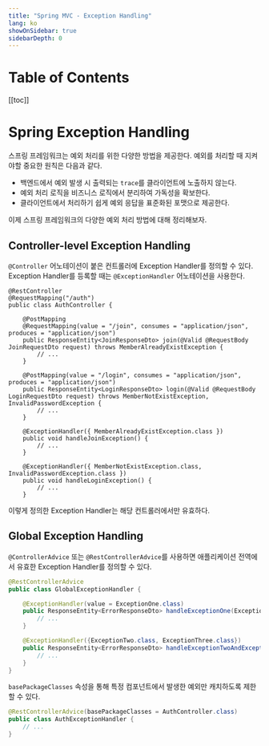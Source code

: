 ```yaml
---
title: "Spring MVC - Exception Handling"
lang: ko
showOnSidebar: true
sidebarDepth: 0
---
```


# Table of Contents
[[toc]]

# Spring Exception Handling
스프링 프레임워크는 예외 처리를 위한 다양한 방법을 제공한다. 예외를 처리할 때 지켜야할 중요한 원칙은 다음과 같다.

- 백엔드에서 예외 발생 시 출력되는 `trace`를 클라이언트에 노출하지 않는다.
- 예외 처리 로직을 비즈니스 로직에서 분리하여 가독성을 확보한다.
- 클라이언트에서 처리하기 쉽게 예외 응답을 표준화된 포맷으로 제공한다.

이제 스프링 프레임워크의 다양한 예외 처리 방법에 대해 정리해보자.

## Controller-level Exception Handling
`@Controller` 어노테이션이 붙은 컨트롤러에 Exception Handler를 정의할 수 있다. Exception Handler를 등록할 때는 `@ExceptionHandler` 어노테이션을 사용한다. 
``` java{16-19,21-24}
@RestController
@RequestMapping("/auth")
public class AuthController {
    
    @PostMapping
    @RequestMapping(value = "/join", consumes = "application/json", produces = "application/json")
    public ResponseEntity<JoinResponseDto> join(@Valid @RequestBody JoinRequestDto request) throws MemberAlreadyExistException {
        // ...
    }

    @PostMapping(value = "/login", consumes = "application/json", produces = "application/json")
    public ResponseEntity<LoginResponseDto> login(@Valid @RequestBody LoginRequestDto request) throws MemberNotExistException, InvalidPasswordException {
        // ...
    }
    
    @ExceptionHandler({ MemberAlreadyExistException.class })
    public void handleJoinException() {
        // ... 
    }   
    
    @ExceptionHandler({ MemberNotExistException.class, InvalidPasswordException.class })
    public void handleLoginException() {
        // ...
    }         
```
이렇게 정의한 Exception Handler는 해당 컨트롤러에서만 유효하다.

## Global Exception Handling
`@ControllerAdvice` 또는 `@RestControllerAdvice`를 사용하면 애플리케이션 전역에서 유효한 Exception Handler를 정의할 수 있다.
``` java
@RestControllerAdvice
public class GlobalExceptionHandler {

    @ExceptionHandler(value = ExceptionOne.class)
    public ResponseEntity<ErrorResponseDto> handleExceptionOne(ExceptionOne e) {
        // ...
    }

    @ExceptionHandler({ExceptionTwo.class, ExceptionThree.class})
    public ResponseEntity<ErrorResponseDto> handleExceptionTwoAndExceptionThree(Exception e) {
        // ...
    }
}
```
`basePackageClasses` 속성을 통해 특정 컴포넌트에서 발생한 예외만 캐치하도록 제한할 수 있다.
``` java
@RestControllerAdvice(basePackageClasses = AuthController.class)
public class AuthExceptionHandler {
    // ...
}
```
